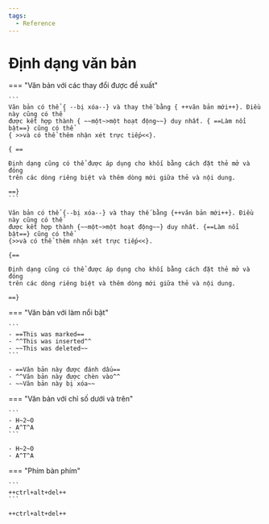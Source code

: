 ```yaml
---
tags:
  - Reference
---
```


# Định dạng văn bản

=== "Văn bản với các thay đổi được đề xuất"
    
    ```
    Văn bản có thể { --bị xóa--} và thay thế bằng { ++văn bản mới++}. Điều này cũng có thể 
    được kết hợp thành { ~~một~>một hoạt động~~} duy nhất. { ==Làm nổi bật==} cũng có thể 
    { >>và có thể thêm nhận xét trực tiếp<<}.
    
    { ==
    
    Định dạng cũng có thể được áp dụng cho khối bằng cách đặt thẻ mở và đóng
    trên các dòng riêng biệt và thêm dòng mới giữa thẻ và nội dung.
    
    ==}
    ```
    
    Văn bản có thể {--bị xóa--} và thay thế bằng {++văn bản mới++}. Điều này cũng có thể 
    được kết hợp thành {~~một~>một hoạt động~~} duy nhất. {==Làm nổi bật==} cũng có thể 
    {>>và có thể thêm nhận xét trực tiếp<<}.
    
    {==
    
    Định dạng cũng có thể được áp dụng cho khối bằng cách đặt thẻ mở và đóng
    trên các dòng riêng biệt và thêm dòng mới giữa thẻ và nội dung.
    
    ==}
    
=== "Văn bản với làm nổi bật"
    
    ```
    - ==This was marked==
    - ^^This was inserted^^
    - ~~This was deleted~~
    ```
    
    - ==Văn bản này được đánh dấu==
    - ^^Văn bản này được chèn vào^^
    - ~~Văn bản này bị xóa~~
    
=== "Văn bản với chỉ số dưới và trên"
    
    ```
    - H~2~O
    - A^T^A
    ```
    
    - H~2~O
    - A^T^A
    
=== "Phím bàn phím"
    
    ```
    ++ctrl+alt+del++
    ```
    
    ++ctrl+alt+del++